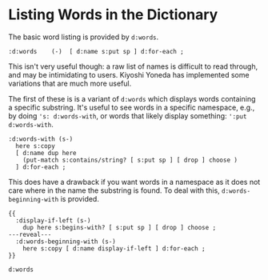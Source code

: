 # Listing Words in the Dictionary

The basic word listing is provided by `d:words`.

~~~
:d:words    (-)  [ d:name s:put sp ] d:for-each ;
~~~

This isn't very useful though: a raw list of names is difficult
to read through, and may be intimidating to users. Kiyoshi Yoneda
has implemented some variations that are much more useful.

The first of these is is a variant of `d:words` which displays
words containing a specific substring. It's useful to see words
in a specific namespace, e.g., by doing `'s: d:words-with`, or
words that likely display something: `':put d:words-with`.

~~~
:d:words-with (s-)
  here s:copy
  [ d:name dup here
    (put-match s:contains/string? [ s:put sp ] [ drop ] choose )
  ] d:for-each ;
~~~

This does have a drawback if you want words in a namespace as
it does not care where in the name the substring is found. To
deal with this, `d:words-beginning-with` is provided.

~~~
{{
  :display-if-left (s-)
    dup here s:begins-with? [ s:put sp ] [ drop ] choose ;
---reveal---
  :d:words-beginning-with (s-)
    here s:copy [ d:name display-if-left ] d:for-each ;
}}
~~~

~~~
d:words
~~~
